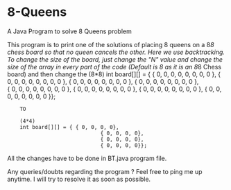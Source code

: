 # 8-Queens
A Java Program to solve 8 Queens problem

This program is to print one of the solutions of placing 8 queens on a 8*8 chess board so that no queen cancels the other.
Here we use backtracking.
To change the size of the board, just change the "N" value and change the size of the array in every part of the code (Default is 8 as it is an 8*8 Chess board) and then change the 
(8*8)
int board[][] = { { 0, 0, 0, 0, 0, 0, 0, 0 }, 
				          { 0, 0, 0, 0, 0, 0, 0, 0 }, 
				          { 0, 0, 0, 0, 0, 0, 0, 0 }, 
				          { 0, 0, 0, 0, 0, 0, 0, 0 },         
				          { 0, 0, 0, 0, 0, 0, 0, 0 },
				          { 0, 0, 0, 0, 0, 0, 0, 0 },
				          { 0, 0, 0, 0, 0, 0, 0, 0 },
				          { 0, 0, 0, 0, 0, 0, 0, 0 }};
        
        TO 
        
        (4*4)
        int board[][] = { { 0, 0, 0, 0}, 
				                  { 0, 0, 0, 0}, 
				                  { 0, 0, 0, 0}, 
				                  { 0, 0, 0, 0}};
        
All the changes have to be done in BT.java program file.

Any queries/doubts regarding the program ?
Feel free to ping me up anytime. I will try to resolve it as soon as possible.
